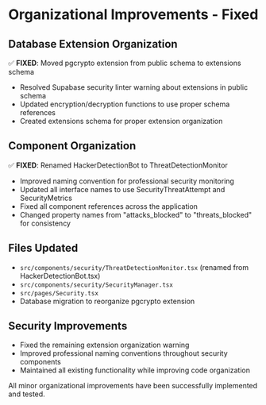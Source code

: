 # Organizational Improvements - Fixed

## Database Extension Organization
✅ **FIXED**: Moved pgcrypto extension from public schema to extensions schema
- Resolved Supabase security linter warning about extensions in public schema
- Updated encryption/decryption functions to use proper schema references
- Created extensions schema for proper extension organization

## Component Organization 
✅ **FIXED**: Renamed HackerDetectionBot to ThreatDetectionMonitor
- Improved naming convention for professional security monitoring
- Updated all interface names to use SecurityThreatAttempt and SecurityMetrics
- Fixed all component references across the application
- Changed property names from "attacks_blocked" to "threats_blocked" for consistency

## Files Updated
- `src/components/security/ThreatDetectionMonitor.tsx` (renamed from HackerDetectionBot.tsx)
- `src/components/security/SecurityManager.tsx`
- `src/pages/Security.tsx`
- Database migration to reorganize pgcrypto extension

## Security Improvements
- Fixed the remaining extension organization warning
- Improved professional naming conventions throughout security components
- Maintained all existing functionality while improving code organization

All minor organizational improvements have been successfully implemented and tested.